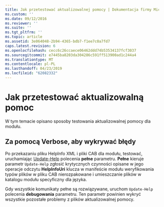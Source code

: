 ```yaml
---
title: Jak przetestować aktualizowalnej pomocy | Dokumentacja firmy Microsoft
ms.custom: ''
ms.date: 09/12/2016
ms.reviewer: ''
ms.suite: ''
ms.tgt_pltfrm: ''
ms.topic: article
ms.assetid: 3e064048-2b94-4365-bdb7-f1ee7c0a7fd7
caps.latest.revision: 6
ms.openlocfilehash: cecc6c26ccaece06462ddd74b53534137fcf3037
ms.sourcegitcommit: e7445ba8203da304286c591ff513900ad1c244a4
ms.translationtype: MT
ms.contentlocale: pl-PL
ms.lasthandoff: 04/23/2019
ms.locfileid: "62082332"
---
```

# <a name="how-to-test-updatable-help"></a>Jak przetestować aktualizowalną pomoc

W tym temacie opisano sposoby testowania aktualizowalnej pomocy dla modułu.

## <a name="using-verbose-to-detect-errors"></a>Za pomocą Verbose, aby wykrywać błędy

Po przekazaniu pliku HelpInfo XML i pliki CAB dla modułu, testować, uruchamiając [Update-Help](/powershell/module/Microsoft.PowerShell.Core/Update-Help) polecenia **pełne** parametru. **Pełne** kieruje parametr `Update-Help` zgłosić krytycznych czynności opisane w jego operacje odczytu **HelpInfoUri** klucza w manifeście modułu weryfikowania typów plików w pliku CAB nierozpakowane i umieszczanie plików w katalogu modułu specyficzny dla języka.

Gdy wszystkie komunikaty pełne są rozwiązywane, uruchom `Update-Help` polecenia **debugowania** parametru. Ten parametr powinien wykryć wszystkie pozostałe problemy z plików aktualizowalnej pomocy.